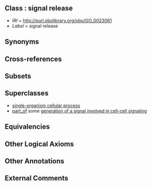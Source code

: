 
## Class : signal release

 * *IRI* = http://purl.obolibrary.org/obo/GO_0023061
 * *Label* = signal release

## Synonyms


## Cross-references


## Subsets


## Superclasses

 * [single-organism cellular process](../../GO/63/GO_0044763.md)
 * [part_of](../../BFO/50/BFO_0000050.md) some [generation of a signal involved in cell-cell signaling](../../GO/01/GO_0003001.md)

## Equivalencies


## Other Logical Axioms


## Other Annotations


## External Comments

